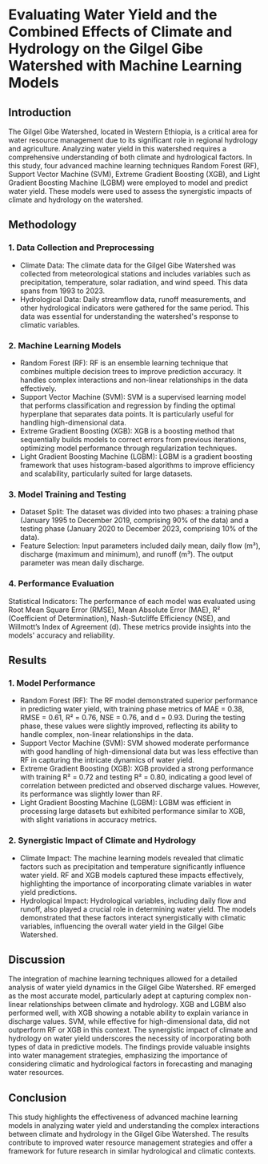# Evaluating Water Yield and the Combined Effects of Climate and Hydrology on the Gilgel Gibe Watershed with Machine Learning Models
## Introduction
The Gilgel Gibe Watershed, located in Western Ethiopia, is a critical area for water resource management due to its significant role in regional hydrology and agriculture. Analyzing water yield in this watershed requires a comprehensive understanding of both climate and hydrological factors. In this study, four advanced machine learning techniques Random Forest (RF), Support Vector Machine (SVM), Extreme Gradient Boosting (XGB), and Light Gradient Boosting Machine (LGBM) were employed to model and predict water yield. These models were used to assess the synergistic impacts of climate and hydrology on the watershed.
## Methodology
### 1. Data Collection and Preprocessing
- Climate Data: The climate data for the Gilgel Gibe Watershed was collected from meteorological stations and includes variables such as precipitation, temperature, solar radiation, and wind speed. This data spans from 1993 to 2023.
-	Hydrological Data: Daily streamflow data, runoff measurements, and other hydrological indicators were gathered for the same period. This data was essential for understanding the watershed's response to climatic variables.
### 2.	Machine Learning Models
- Random Forest (RF): RF is an ensemble learning technique that combines multiple decision trees to improve prediction accuracy. It handles complex interactions and non-linear relationships in the data effectively.
- Support Vector Machine (SVM): SVM is a supervised learning model that performs classification and regression by finding the optimal hyperplane that separates data points. It is particularly useful for handling high-dimensional data.
- Extreme Gradient Boosting (XGB): XGB is a boosting method that sequentially builds models to correct errors from previous iterations, optimizing model performance through regularization techniques.
- Light Gradient Boosting Machine (LGBM): LGBM is a gradient boosting framework that uses histogram-based algorithms to improve efficiency and scalability, particularly suited for large datasets.
### 3.	Model Training and Testing
- Dataset Split: The dataset was divided into two phases: a training phase (January 1995 to December 2019, comprising 90% of the data) and a testing phase (January 2020 to December 2023, comprising 10% of the data).
- Feature Selection: Input parameters included daily mean, daily flow (m³), discharge (maximum and minimum), and runoff (m³). The output parameter was mean daily discharge.
### 4.	Performance Evaluation
Statistical Indicators: The performance of each model was evaluated using Root Mean Square Error (RMSE), Mean Absolute Error (MAE), R² (Coefficient of Determination), Nash-Sutcliffe Efficiency (NSE), and Willmott’s Index of Agreement (d). These metrics provide insights into the models' accuracy and reliability.
## Results
### 1.	Model Performance
- Random Forest (RF): The RF model demonstrated superior performance in predicting water yield, with training phase metrics of MAE = 0.38, RMSE = 0.61, R² = 0.76, NSE = 0.76, and d = 0.93. During the testing phase, these values were slightly improved, reflecting its ability to handle complex, non-linear relationships in the data.
- Support Vector Machine (SVM): SVM showed moderate performance with good handling of high-dimensional data but was less effective than RF in capturing the intricate dynamics of water yield.
- Extreme Gradient Boosting (XGB): XGB provided a strong performance with training R² = 0.72 and testing R² = 0.80, indicating a good level of correlation between predicted and observed discharge values. However, its performance was slightly lower than RF.
- Light Gradient Boosting Machine (LGBM): LGBM was efficient in processing large datasets but exhibited performance similar to XGB, with slight variations in accuracy metrics.
### 2.	Synergistic Impact of Climate and Hydrology
- Climate Impact: The machine learning models revealed that climatic factors such as precipitation and temperature significantly influence water yield. RF and XGB models captured these impacts effectively, highlighting the importance of incorporating climate variables in water yield predictions.
- Hydrological Impact: Hydrological variables, including daily flow and runoff, also played a crucial role in determining water yield. The models demonstrated that these factors interact synergistically with climatic variables, influencing the overall water yield in the Gilgel Gibe Watershed.
## Discussion
The integration of machine learning techniques allowed for a detailed analysis of water yield dynamics in the Gilgel Gibe Watershed. RF emerged as the most accurate model, particularly adept at capturing complex non-linear relationships between climate and hydrology. XGB and LGBM also performed well, with XGB showing a notable ability to explain variance in discharge values. SVM, while effective for high-dimensional data, did not outperform RF or XGB in this context.
The synergistic impact of climate and hydrology on water yield underscores the necessity of incorporating both types of data in predictive models. The findings provide valuable insights into water management strategies, emphasizing the importance of considering climatic and hydrological factors in forecasting and managing water resources.
## Conclusion
This study highlights the effectiveness of advanced machine learning models in analyzing water yield and understanding the complex interactions between climate and hydrology in the Gilgel Gibe Watershed. The results contribute to improved water resource management strategies and offer a framework for future research in similar hydrological and climatic contexts.

